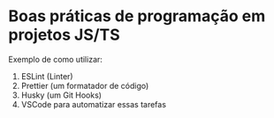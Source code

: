 # Boas práticas de programação em projetos JS/TS

Exemplo de como utilizar:
1. ESLint (Linter)
2. Prettier (um formatador de código)
3. Husky (um Git Hooks)
4. VSCode para automatizar essas tarefas
